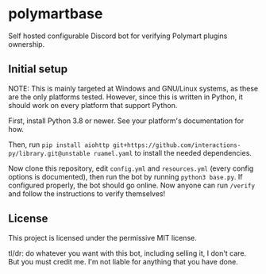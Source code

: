 # polymartbase
 Self hosted configurable Discord bot for verifying Polymart plugins ownership.

## Initial setup
 NOTE: This is mainly targeted at Windows and GNU/Linux systems, as these are the only platforms tested. However, since this is written in Python, it should work on every platform that support Python.

 First, install Python 3.8 or newer. See your platform's documentation for how.

 Then, run `pip install aiohttp git+https://github.com/interactions-py/library.git@unstable ruamel.yaml` to install the needed dependencies. 

 Now clone this repository, edit `config.yml` and `resources.yml` (every config options is documented), then run the bot by running `python3 base.py`. If configured properly, the bot should go online. Now anyone can run `/verify` and follow the instructions to verify themselves!

## License
 This project is licensed under the permissive MIT license.
 
 tl/dr: do whatever you want with this bot, including selling it, I don't care. But you must credit me. I'm not liable for anything that you have done.
